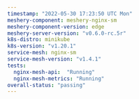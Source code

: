 ```yaml
---
timestamp: "2022-05-30 17:23:50 UTC Mon"
meshery-component: meshery-nginx-sm
meshery-component-version: edge
meshery-server-version: "v0.6.0-rc.5r"
k8s-distro: minikube
k8s-version: "v1.20.1"
service-mesh: nginx-sm
service-mesh-version: "v1.4.1"
tests:
  nginx-mesh-api:  "Running"
  nginx-mesh-metrics: "Running"
overall-status: "passing"
---
```

